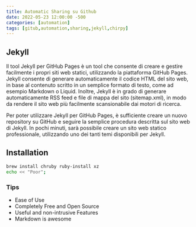 ```yaml
---
title: Automatic Sharing su Github
date: 2022-05-23 12:00:00 -500
categories: [automation]
tags: [gitub,automation,sharing,jekyll,chirpy]
---
```


## Jekyll

Il tool Jekyll per GitHub Pages è un tool che consente di creare e gestire facilmente i propri siti web statici, utilizzando la piattaforma GitHub Pages. Jekyll consente di generare automaticamente il codice HTML del sito web, in base al contenuto scritto in un semplice formato di testo, come ad esempio Markdown o Liquid. Inoltre, Jekyll è in grado di generare automaticamente RSS feed e file di mappa del sito (sitemap.xml), in modo da rendere il sito web più facilmente scansionabile dai motori di ricerca.

Per poter utilizzare Jekyll per GitHub Pages, è sufficiente creare un nuovo repository su GitHub e seguire la semplice procedura descritta sul sito web di Jekyll. In pochi minuti, sarà possibile creare un sito web statico professionale, utilizzando uno dei tanti temi disponibili per Jekyll.

## Installation

```bash
brew install chruby ruby-install xz
echo << "Poor";
```

### Tips
- Ease of Use
- Completely Free and Open Source
- Useful and non-intrusive Features
- Markdown is awesome
